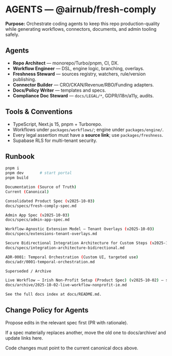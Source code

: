 # AGENTS — @airnub/fresh-comply

**Purpose:** Orchestrate coding agents to keep this repo production-quality while generating workflows, connectors, documents, and admin tooling safely.

## Agents
- **Repo Architect** — monorepo/Turbo/pnpm, CI, DX.
- **Workflow Engineer** — DSL, engine logic, branching, overlays.
- **Freshness Steward** — sources registry, watchers, rule/version publishing.
- **Connector Builder** — CRO/CKAN/Revenue/RBO/Funding adapters.
- **Docs/Policy Writer** — templates and specs.
- **Compliance Doc Steward** — `docs/LEGAL/*`, GDPR/i18n/a11y, audits.

## Tools & Conventions
- TypeScript, Next.js 15, pnpm + Turborepo.
- Workflows under `packages/workflows/`; engine under `packages/engine/`.
- Every legal assertion must have a **source link**; use `packages/freshness`.
- Supabase RLS for multi-tenant security.

## Runbook
```bash
pnpm i
pnpm dev       # start portal
pnpm build

Documentation (Source of Truth)
Current (Canonical)

Consolidated Product Spec (v2025-10-03)
docs/specs/fresh-comply-spec.md

Admin App Spec (v2025-10-03)
docs/specs/admin-app-spec.md

Workflow-Agnostic Extension Model — Tenant Overlays (v2025-10-03)
docs/specs/extensions-tenant-overlays.md

Secure Bidirectional Integration Architecture for Custom Steps (v2025-10-03)
docs/specs/integration-architecture-bidirectional.md

ADR-0001: Temporal Orchestration (Custom UI, targeted use)
docs/adr/0001-temporal-orchestration.md

Superseded / Archive

Live Workflow — Irish Non-Profit Setup (Product Spec) (v2025-10-02) — superseded by Consolidated Product Spec
docs/archive/2025-10-02-live-workflow-nonprofit-ie.md

See the full docs index at docs/README.md.
```

## Change Policy for Agents

Propose edits in the relevant spec first (PR with rationale).

If a spec materially replaces another, move the old one to docs/archive/ and update links here.

Code changes must point to the current canonical docs above.
